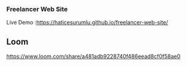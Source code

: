 ### Freelancer Web Site
Live Demo :https://haticesurumlu.github.io/freelancer-web-site/


## Loom
https://www.loom.com/share/a481adb9228740f486eead8cf0f58ae0
